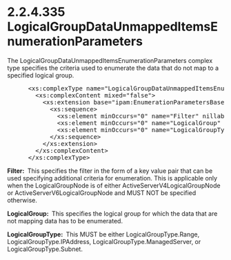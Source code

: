<html dir="LTR" xmlns:mshelp="http://msdn.microsoft.com/mshelp" xmlns:ddue="http://ddue.schemas.microsoft.com/authoring/2003/5" xmlns:xlink="http://www.w3.org/1999/xlink" xmlns:tool="http://www.microsoft.com/tooltip">
 <body>
 <div id="header">
 <h1 class="heading">2.2.4.335 LogicalGroupDataUnmappedItemsEnumerationParameters</h1>
 </div>
 <div id="mainSection">
 <div id="mainBody">
 <div id="allHistory" class="saveHistory"></div>
 <div id="sectionSection0" class="section" name="collapseableSection">
 

<p>The LogicalGroupDataUnmappedItemsEnumerationParameters
complex type specifies the criteria used to enumerate the data that do not map
to a specified logical group.</p>

<dl>
<dd>
<div><pre> &lt;xs:complexType name=&quot;LogicalGroupDataUnmappedItemsEnumerationParameters&quot;&gt;
   &lt;xs:complexContent mixed=&quot;false&quot;&gt;
     &lt;xs:extension base=&quot;ipam:EnumerationParametersBase&quot;&gt;
       &lt;xs:sequence&gt;
         &lt;xs:element minOccurs=&quot;0&quot; name=&quot;Filter&quot; nillable=&quot;true&quot; type=&quot;serarr:ArrayOfKeyValueOfintanyType&quot; /&gt;
         &lt;xs:element minOccurs=&quot;0&quot; name=&quot;LogicalGroup&quot; nillable=&quot;true&quot; type=&quot;ipam:LogicalGroup&quot; /&gt;
         &lt;xs:element minOccurs=&quot;0&quot; name=&quot;LogicalGroupType&quot; type=&quot;ipam:LogicalGroupType&quot; /&gt;
       &lt;/xs:sequence&gt;
     &lt;/xs:extension&gt;
   &lt;/xs:complexContent&gt;
 &lt;/xs:complexType&gt;
</pre></div>
</dd></dl>

<p><b>Filter: </b> This specifies the filter in the form
of a key value pair that can be used specifying additional criteria for
enumeration. This is applicable only when the LogicalGroupNode is of either
ActiveServerV4LogicalGroupNode or ActiveServerV6LogicalGroupNode and MUST NOT
be specified otherwise.</p>

<p><b>LogicalGroup: </b> This specifies the logical
group for which the data that are not mapping data has to be enumerated.</p>

<p><b>LogicalGroupType: </b> This MUST be either
LogicalGroupType.Range, LogicalGroupType.IPAddress, LogicalGroupType.ManagedServer,
or LogicalGroupType.Subnet.</p>


 </div>
 </div>
 </div>
 </body>
</html>